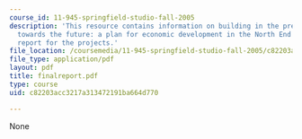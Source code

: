 ```yaml
---
course_id: 11-945-springfield-studio-fall-2005
description: 'This resource contains information on building in the present, growing
  towards the future: a plan for economic development in the North End as the final
  report for the projects.'
file_location: /coursemedia/11-945-springfield-studio-fall-2005/c82203acc3217a313472191ba664d770_finalreport.pdf
file_type: application/pdf
layout: pdf
title: finalreport.pdf
type: course
uid: c82203acc3217a313472191ba664d770

---
```

None
